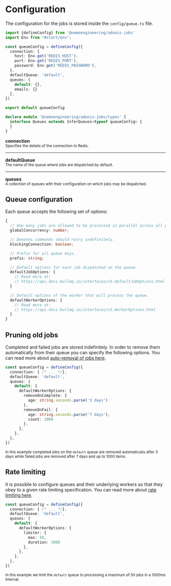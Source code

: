 # Configuration

The configuration for the jobs is stored inside the `config/queue.ts` file.

```typescript
import {defineConfig} from '@nemoengineering/adonis-jobs'
import Env from "#start/env";

const queueConfig = defineConfig({
  connection: {
    host: Env.get('REDIS_HOST'),
    port: Env.get('REDIS_PORT'),
    password: Env.get('REDIS_PASSWORD'),
  },
  defaultQueue: 'default',
  queues: {
    default: {},
    emails: {}
  },
})

export default queueConfig

declare module '@nemoengineering/adonis-jobs/types' {
  interface Queues extends InferQueues<typeof queueConfig> {
  }
}
```

**connection**<br/>
<small>Specifies the details of the connection to Redis.</small>

---

**defaultQueue**<br/>
<small>The name of the queue where jobs are dispatched by default.</small>

---

**queues**<br/>
<small>A collection of queues with their configuration on which jobs may be dispatched.</small>

## Queue configuration

Each queue accepts the following set of options:

```typescript
{
  // How many jobs are allowed to be processed in parallel across all your worker instances.
  globalConcurrency: number;

  // Denotes commands should retry indefinitely.
  blockingConnection: boolean;

  // Prefix for all queue keys.
  prefix: string;

  // Default options for each job dispatched on the queue.  
  defaultJobOptions: {
    // Read more at:
    // https://api.docs.bullmq.io/interfaces/v5.DefaultJobOptions.html
  }

  // Default options of the worker that will process the queue.
  defaultWorkerOptions: {
    // Read more at:
    // https://api.docs.bullmq.io/interfaces/v5.WorkerOptions.html
  }
}
```

## Pruning old jobs

Completed and failed jobs are stored indefinitely. In order to remove them automatically from their queue you can
specify the following options. You can read more
about [auto-removal of jobs here](https://docs.bullmq.io/guide/queues/auto-removal-of-jobs).

```typescript {7-13}
const queueConfig = defineConfig({
  connection: { /* ... */},
  defaultQueue: 'default',
  queues: {
    default: {
      defaultWorkerOptions: {
        removeOnComplete: {
          age: string.seconds.parse('3 days')
        },
        removeOnFail: {
          age: string.seconds.parse('7 days'),
          count: 1000
        },
      },
    },
  },
})
```

<small>In this example completed jobs on the `default` queue are removed automatically after 3 days while failed jobs are
removed after 7 days and up to 1000 items.</small>

## Rate limiting

It is possible to configure queues and their underlying workers so that they obey to a given rate limiting
specification. You can read more about [rate limiting here](https://docs.bullmq.io/guide/rate-limiting).

```typescript {7-10}
const queueConfig = defineConfig({
  connection: { /* ... */},
  defaultQueue: 'default',
  queues: {
    default: {
      defaultWorkerOptions: {
        limiter: {
          max: 50,
          duration: 1000
        },
      },
    },
  },
})
```

<small>In this example we limit the `default` queue to processing a maximum of 50 jobs in a 1000ms interval.</small> 
